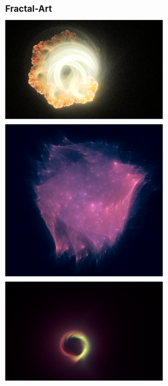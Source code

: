# Fractal-Art


![Screenshot](images/1.png)

![Screenshot](images/10.png)

![Screenshot](images/12.png)
